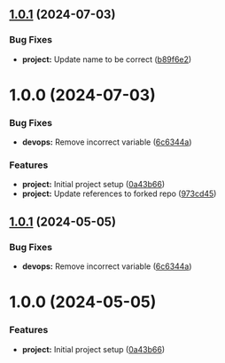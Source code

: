 ## [1.0.1](https://github.com/tpzdsp3/semantic-release-config-dsp/compare/v1.0.0...v1.0.1) (2024-07-03)


### Bug Fixes

* **project:** Update name to be correct ([b89f6e2](https://github.com/tpzdsp3/semantic-release-config-dsp/commit/b89f6e270142527c757e12e3c56f504b9a2e09b9))

# 1.0.0 (2024-07-03)


### Bug Fixes

* **devops:** Remove incorrect variable ([6c6344a](https://github.com/tpzdsp3/semantic-release-config-dsp/commit/6c6344aeddca99c46f3d563037f0a5496d476e97))


### Features

* **project:** Initial project setup ([0a43b66](https://github.com/tpzdsp3/semantic-release-config-dsp/commit/0a43b660b2ad5a1363725936dff00937f4e949e5))
* **project:** Update references to forked repo ([973cd45](https://github.com/tpzdsp3/semantic-release-config-dsp/commit/973cd45eb8fee87a24f17ee1649fd72799f6e213))

## [1.0.1](https://github.com/marksmall/semantic-release-config-marksmall/compare/v1.0.0...v1.0.1) (2024-05-05)


### Bug Fixes

* **devops:** Remove incorrect variable ([6c6344a](https://github.com/marksmall/semantic-release-config-marksmall/commit/6c6344aeddca99c46f3d563037f0a5496d476e97))

# 1.0.0 (2024-05-05)


### Features

* **project:** Initial project setup ([0a43b66](https://github.com/marksmall/semantic-release-config-marksmall/commit/0a43b660b2ad5a1363725936dff00937f4e949e5))
